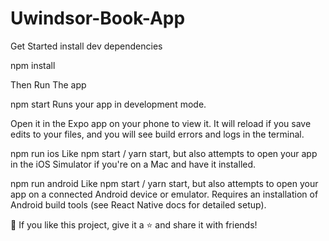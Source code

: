 # Uwindsor-Book-App

 Get Started
install dev dependencies

npm install

Then
Run The app

npm start
Runs your app in development mode.

Open it in the Expo app on your phone to view it. It will reload if you save edits to your files, and you will see build errors and logs in the terminal.

npm run ios
Like npm start / yarn start, but also attempts to open your app in the iOS Simulator if you're on a Mac and have it installed.

npm run android
Like npm start / yarn start, but also attempts to open your app on a connected Android device or emulator. Requires an installation of Android build tools (see React Native docs for detailed setup).


💙 If you like this project, give it a ⭐ and share it with friends!
